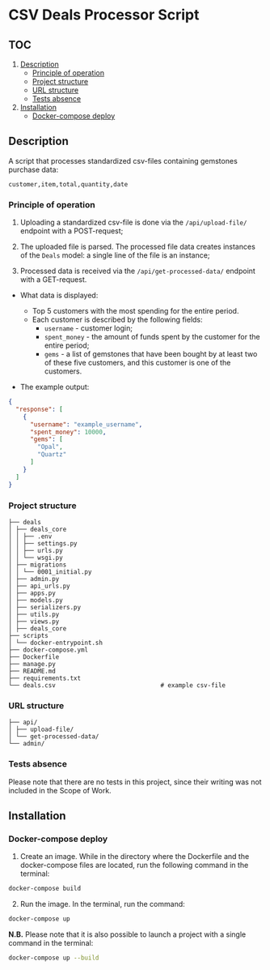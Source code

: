 # CSV Deals Processor Script

## TOC
1. [Description](#description)
   - [Principle of operation](#principle-of-operation)
   - [Project structure](#project-structure)
   - [URL structure](#url-structure)
   - [Tests absence](#tests-absence)
2. [Installation](#installation)
   - [Docker-compose deploy](#docker-compose-deploy)

## Description

A script that processes standardized csv-files containing gemstones purchase data:
```csv
customer,item,total,quantity,date
```

### Principle of operation

1. Uploading a standardized csv-file is done via the ```/api/upload-file/``` endpoint with a POST-request;


2. The uploaded file is parsed. The processed file data creates instances of the ```Deals``` model: a single line of the file is an instance;


3. Processed data is received via the ```/api/get-processed-data/``` endpoint with a GET-request.

* What data is displayed:
  * Top 5 customers with the most spending for the entire period. 
  * Each customer is described by the following fields:
    * ```username``` - customer login; 
    * ```spent_money``` - the amount of funds spent by the customer for the entire period;
    * ```gems``` - a list of gemstones that have been bought by at least two of these five customers, and this customer is one of the customers.


* The example output:
```json
{
  "response": [
    {
      "username": "example_username",
      "spent_money": 10000,
      "gems": [
        "Opal",
        "Quartz"
      ]
    }
  ]
}
```

### Project structure
```
├── deals
│ ├── deals_core
│ │ ├── .env
│ │ ├── settings.py  
│ │ ├── urls.py  
│ │ └── wsgi.py
│ ├── migrations  
│ │ └── 0001_initial.py   
│ ├── admin.py  
│ ├── api_urls.py  
│ ├── apps.py  
│ ├── models.py  
│ ├── serializers.py  
│ ├── utils.py  
│ ├── views.py  
│ ├── deals_core  
├── scripts  
│ └── docker-entrypoint.sh  
├── docker-compose.yml  
├── Dockerfile  
├── manage.py  
├── README.md  
├── requirements.txt
└── deals.csv                             # example csv-file
```

### URL structure
```
├── api/  
│ ├── upload-file/  
│ └── get-processed-data/  
└── admin/
```

### Tests absence

Please note that there are no tests in this project, since their writing was not included in the Scope of Work.

## Installation

### Docker-compose deploy

1. Create an image.
While in the directory where the Dockerfile and the docker-compose files are located, run the following command in the terminal:

  ``` bash
docker-compose build
```

2. Run the image.
In the terminal, run the command:

  ``` bash
docker-compose up
```

**N.B.** Please note that it is also possible to launch a project with a single command in the terminal:
  ``` bash
docker-compose up --build
```